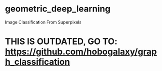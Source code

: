 # geometric_deep_learning
Image Classification From Superpixels

# THIS IS OUTDATED, GO TO: https://github.com/hobogalaxy/graph_classification

